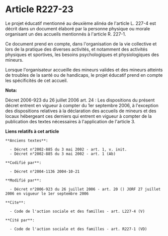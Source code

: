 # Article R227-23

Le projet éducatif mentionné au deuxième alinéa de l'article L. 227-4 est décrit dans un document élaboré par la personne
physique ou morale organisant un des accueils mentionnés à l'article R. 227-1. 

Ce document prend en compte, dans l'organisation de la vie collective et lors de la pratique des diverses activités, et
notamment des activités physiques et sportives, les besoins psychologiques et physiologiques des mineurs. 

Lorsque l'organisateur accueille des mineurs valides et des mineurs atteints de troubles de la santé ou de handicaps, le
projet éducatif prend en compte les spécificités de cet accueil.

**Nota:**

Décret 2006-923 du 26 juillet 2006 art. 24 : Les dispositions du présent décret entrent en vigueur à compter du 1er septembre
2006, à l'exception des dispositions relatives à la déclaration des accueils de mineurs et des locaux hébergeant ces derniers
qui entrent en vigueur à compter de la publication des textes nécessaires à l'application de l'article 3.

**Liens relatifs à cet article**

	**Anciens textes**:

	  - Décret n°2002-885 du 3 mai 2002 - art. 1, v. init.
	  - Décret n°2002-885 du 3 mai 2002 - art. 1 (Ab)

	**Codifié par**:

	  - Décret n°2004-1136 2004-10-21

	**Modifié par**:

	  - Décret n°2006-923 du 26 juillet 2006 - art. 20 () JORF 27 juillet 2006 en vigueur le 1er septembre 2006

	**Cite**:

	  - Code de l'action sociale et des familles - art. L227-4 (V)

	**Cité par**:

	  - Code de l'action sociale et des familles - art. R227-1 (VD)
